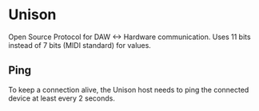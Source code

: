 # Unison
Open Source Protocol for DAW <-> Hardware communication. Uses 11 bits instead of 7 bits (MIDI standard) for values.

## Ping
To keep a connection alive, the Unison host needs to ping the connected device at least every 2 seconds.
